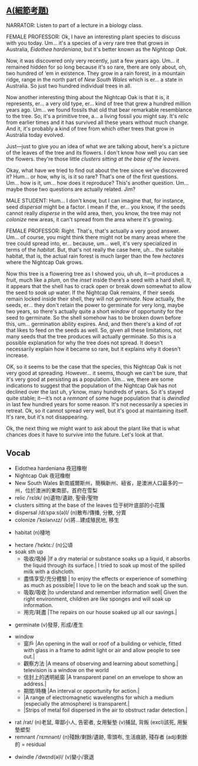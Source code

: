 ## [A(細節考題)](https://img.kmf.com/toefl/listening/audio/5d6cd7bfd55cd2762ec58a3f1f99375b.mp3)

NARRATOR: Listen to part of a lecture in a biology class.

FEMALE PROFESSOR: Ok, I have an interesting plant species to discuss with you today. Um... it's a species of a very rare tree that grows in Australia, *Eidothea hardeniana*, but it's better known as the *Nightcap Oak*.

Now, it was discovered only very recently, just a few years ago. Um... it remained hidden for so long because it's so rare, there are only about, oh, two hundred of ‘em in existence. They grow in a rain forest, in a mountain ridge, range in the north part of *New South Wales* which is er... a state in Australia. So just two hundred individual trees in all.

Now another interesting thing about the Nightcap Oak is that it is, it represents, er... a very old type, er... kind of tree that grew a hundred million years ago. Um... we found fossils that old that bear remarkable resemblance to the tree. So, it's a primitive tree, a... a living fossil you might say. It's *relic* from earlier times and it has survived all these years without much change. And it, it's probably a kind of tree from which other trees that grow in Australia today evolved.

Just—just to give you an idea of what we are talking about, here's a picture of the leaves of the tree and its flowers. I don't know how well you can see the flowers. they're those little *clusters sitting at the base of the leaves.*

Okay, what have we tried to find out about the tree since we've discovered it? Hum... or how, why is, is it so rare? That's one of the first questions. Um... how is it, um... how does it reproduce? This's another question. Um... maybe those two questions are actually related. Jim?

MALE STUDENT: Hum... I don't know, but I can imagine that, for instance, seed *dispersal* might be a factor. I mean if the, er... you know, if the seeds cannot really *disperse* in the wild area, then, you know, the tree may not *colonize* new areas, it can't spread from the area where it's growing.

FEMALE PROFESSOR: Right. That's, that's actually a very good answer. Um... of course, you might think there might not be many areas where the tree could spread into, er... because, um... well, it's very specialized in terms of the *habitat*. But, that's not really the case here, uh... the suitable habitat, that is, the actual rain forest is much larger than the few *hectares* where the Nightcap Oak grows.

Now this tree is a flowering tree as I showed you, uh uh, it—it produces a fruit, much like a *plum*, on the *inset* inside there’s a seed with a hard shell. It, it appears that the shell has to crack open or break down somewhat to allow the seed to *soak up* water. If the Nightcap Oak remains, if their seeds remain locked inside their shell, they will not *germinate*. Now actually, the seeds, er... they don't retain the power to germinate for very long, maybe two years, so there's actually quite a short *window* of opportunity for the seed to germinate. So the shell somehow has to be broken down before this, um... germination ability expires. And, and then there's a kind of *rat* that likes to feed on the seeds as well. So, given all these limitations, not many seeds that the tree produces will actually germinate. So this is a possible explanation for why the tree does not spread. It doesn't necessarily explain how it became so rare, but it explains why it doesn't increase.

OK, so it seems to be the case that the species, this Nightcap Oak is not very good at spreading. However... it seems, though we can't be sure, that it's very good at persisting as a population. Um... we, there are some indications to suggest that the population of the Nightcap Oak has not declined over the last uh, y’know, many hundreds of years. So it's stayed quite stable; it—it’s not a *remnant* of some huge population that is *dwindled* in last few hundred years for some reason. It's not necessarily a species in retreat. Ok, so it cannot spread very well, but it's good at maintaining itself. It's rare, but it's not disappearing.

Ok, the next thing we might want to ask about the plant like that is what chances does it have to survive into the future. Let's look at that.

## Vocab
- Eidothea hardeniana 夜冠橡樹
- Nightcap Oak 夜冠橡樹
- New South Wales 新南威爾斯州，簡稱新州、紐省，是澳洲人口最多的一州，位於澳洲的東南部，首府在雪梨
- relic /ˈrɛlɪk/  (n)遺物/遺跡, 聖骨/聖物
- clusters sitting at the base of the leaves 位于树叶底部的小花簇
- dispersal /dɪˈspəːs(ə)l/ (n)散布/傳播, 分散, 分賣
- colonize /ˈkɒlənʌɪz/ (v)將…建成殖民地, 移生
+ habitat (n)棲地
- hectare /ˈhɛktɛː/ (n)公頃
- soak sth up
	- 吸收/吸掉 |If a dry material or substance soaks up a liquid, it absorbs the liquid through its surface.| I tried to soak up most of the spilled milk with a dishcloth.
	- 盡情享受/充分體驗 | to enjoy the effects or experience of something as much as possible| I love to lie on the beach and soak up the sun.
	- 吸取/吸收 |to understand and remember information well| Given the right environment, children are like sponges and will soak up information.
	- 用完/耗盡 |The repairs on our house soaked up all our savings.|
* germinate (v)發芽, 形成/產生
+ window
	- 窗戶 |An opening in the wall or roof of a building or vehicle, fitted with glass in a frame to admit light or air and allow people to see out.| 
	- 觀察方法 |A means of observing and learning about something.| television is a window on the world
	- 信封上的透明紙窗 |A transparent panel on an envelope to show an address.|
	- 期間/時機 |An interval or opportunity for action.| 
	- |A range of electromagnetic wavelengths for which a medium (especially the atmosphere) is transparent.|
	- |Strips of metal foil dispersed in the air to obstruct radar detection.|
- rat /rat/ (n)老鼠, 卑鄙小人, 告密者, 女用髮墊 (v)捕鼠, 背叛 (excl)該死, 用髮墊塑型
- remnant /ˈrɛmnənt/  (n)殘餘/剩餘/遺跡, 零頭布, 生活痕跡, 殘存者 (adj)剩餘的 = residual
+ dwindle /ˈdwɪnd(ə)l/ (v)變小/衰退 